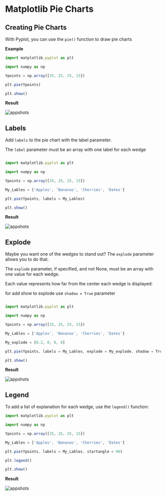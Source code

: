 
# Matplotlib Pie Charts

## Creating Pie Charts

With Pyplot, you can use the `pie()` function to draw pie charts

**Example**

```javascript
import matplotlib.pyplot as plt

import numpy as np

Ypoints = np.array([35, 25, 25, 15])

plt.pie(Ypoints)

plt.show() 

```

**Result**

![appshots]()


## Labels

Add `labels` to the pie chart with the label parameter.

The `label` parameter must be an array with one label for each wedge

```javascript

import matplotlib.pyplot as plt

import numpy as np

Ypoints = np.array([35, 25, 25, 15])

My_Lables = ['Apples', 'Bananas', 'Cherries', 'Dates']

plt.pie(Ypoints, labels = My_Lables)

plt.show()

```

**Result**

![appshots]()

## Explode

Maybe you want one of the wedges to stand out? The `explode` parameter allows you to do that.

The `explode` parameter, if specified, and not None, must be an array with one value for each wedge.

Each value represents how far from the center each wedge is displayed:

for add show to explode use `shadow = True` parameter 

```javascript

import matplotlib.pyplot as plt

import numpy as np

Ypoints = np.array([35, 25, 25, 15])

My_Lables = ['Apples', 'Bananas', 'Cherries', 'Dates']

My_explode = [0.2, 0, 0, 0]

plt.pie(Ypoints, labels = My_Lables, explode = My_explode, shadow = True)

plt.show()

```
**Result**

![appshots]()

## Legend

To add a list of explanation for each wedge, use the `legend()` function:

```javascript
import matplotlib.pyplot as plt

import numpy as np

Ypoints = np.array([35, 25, 25, 15])

My_Lables = ['Apples', 'Bananas', 'Cherries', 'Dates']

plt.pie(Ypoints, labels = My_Lables, startangle = 90)

plt.legend()

plt.show()

```

**Result**

![appshots]()